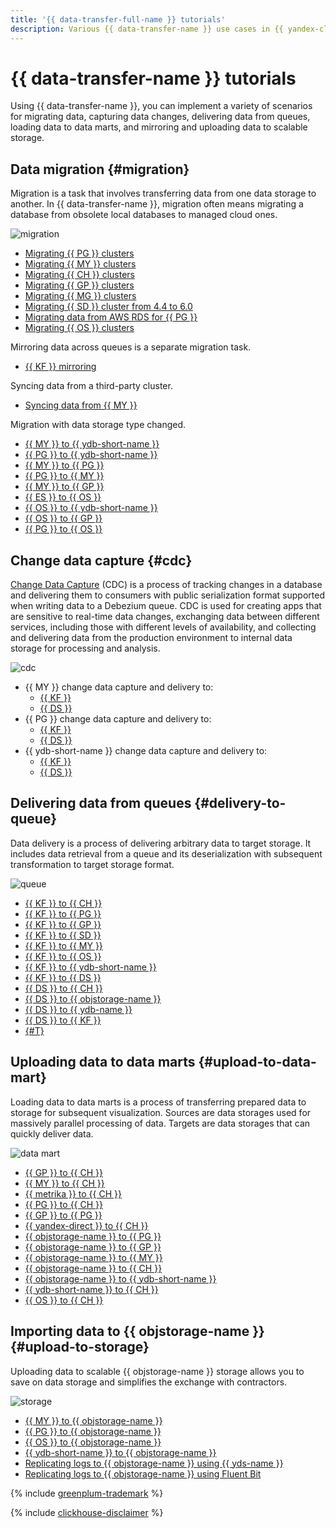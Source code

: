 ```yaml
---
title: '{{ data-transfer-full-name }} tutorials'
description: Various {{ data-transfer-name }} use cases in {{ yandex-cloud }}.
---
```


# {{ data-transfer-name }} tutorials


Using {{ data-transfer-name }}, you can implement a variety of scenarios for migrating data, capturing data changes, delivering data from queues, loading data to data marts, and mirroring and uploading data to scalable storage.

## Data migration {#migration}

Migration is a task that involves transferring data from one data storage to another. In {{ data-transfer-name }}, migration often means migrating a database from obsolete local databases to managed cloud ones.

![migration](../../_assets/data-transfer/tutorials/migration.svg)

* [Migrating {{ PG }} clusters](managed-postgresql.md)
* [Migrating {{ MY }} clusters](managed-mysql-to-mysql.md)
* [Migrating {{ CH }} clusters](managed-clickhouse.md)
* [Migrating {{ GP }} clusters](managed-greenplum.md)
* [Migrating {{ MG }} clusters](storedoc.md)
* [Migrating {{ SD }} cluster from 4.4 to 6.0](storedoc-versions.md)
* [Migrating data from AWS RDS for {{ PG }}](rds-to-mpg.md)
* [Migrating {{ OS }} clusters](os-to-mos.md)

Mirroring data across queues is a separate migration task.

* [{{ KF }} mirroring](mkf-to-mkf.md)

Syncing data from a third-party cluster.

* [Syncing data from {{ MY }}](sync-mysql.md)

Migration with data storage type changed.

* [{{ MY }} to {{ ydb-short-name }}](managed-mysql-to-ydb.md)
* [{{ PG }} to {{ ydb-short-name }}](mpg-to-ydb.md)
* [{{ MY }} to {{ PG }}](mmy-to-mpg.md)
* [{{ PG }} to {{ MY }}](mpg-to-mmy.md)
* [{{ MY }} to {{ GP }}](mmy-to-mgp.md)
* [{{ ES }} to {{ OS }}](mes-to-mos.md)
* [{{ OS }} to {{ ydb-short-name }}](opensearch-to-ydb.md)
* [{{ OS }} to {{ GP }}](opensearch-to-greenplum.md)
* [{{ PG }} to {{ OS }}](postgresql-to-opensearch.md)

## Change data capture {#cdc}

[Change Data Capture](../concepts/cdc.md) (CDC) is a process of tracking changes in a database and delivering them to consumers with public serialization format supported when writing data to a Debezium queue.
CDC is used for creating apps that are sensitive to real-time data changes, exchanging data between different services, including those with different levels of availability, and collecting and delivering data from the production environment to internal data storage for processing and analysis.

![cdc](../../_assets/data-transfer/tutorials/cdc.svg)

* {{ MY }} change data capture and delivery to:
  * [{{ KF }}](cdc-mmy.md)
  * [{{ DS }}](mmy-to-yds.md)
* {{ PG }} change data capture and delivery to:
  * [{{ KF }}](cdc-mpg.md)
  * [{{ DS }}](mpg-to-yds.md)
* {{ ydb-short-name }} change data capture and delivery to:
  * [{{ KF }}](cdc-ydb.md)
  * [{{ DS }}](ydb-to-yds.md)

## Delivering data from queues {#delivery-to-queue}

Data delivery is a process of delivering arbitrary data to target storage. It includes data retrieval from a queue and its deserialization with subsequent transformation to target storage format.

![queue](../../_assets/data-transfer/tutorials/queue.svg)

* [{{ KF }} to {{ CH }}](mkf-to-mch.md)
* [{{ KF }} to {{ PG }}](mkf-to-mpg.md)
* [{{ KF }} to {{ GP }}](managed-kafka-to-greenplum.md)
* [{{ KF }} to {{ SD }}](mkf-to-mmg.md)
* [{{ KF }} to {{ MY }}](mkf-to-mmy.md)
* [{{ KF }} to {{ OS }}](mkf-to-mos.md)
* [{{ KF }} to {{ ydb-short-name }}](mkf-to-ydb.md)
* [{{ KF }} to {{ DS }}](mkf-to-yds.md)
* [{{ DS }} to {{ CH }}](yds-to-clickhouse.md)
* [{{ DS }} to {{ objstorage-name }}](yds-to-objstorage.md)
* [{{ DS }} to {{ ydb-name }}](yds-to-ydb.md)
* [{{ DS }} to {{ KF }}](yds-to-kafka.md)
* [{#T}](data-ingestion.md)

## Uploading data to data marts {#upload-to-data-mart}

Loading data to data marts is a process of transferring prepared data to storage for subsequent visualization. Sources are data storages used for massively parallel processing of data. Targets are data storages that can quickly deliver data.

![data mart](../../_assets/data-transfer/tutorials/data-mart.svg)

* [{{ GP }} to {{ CH }}](greenplum-to-clickhouse.md)
* [{{ MY }} to {{ CH }}](mysql-to-clickhouse.md)
* [{{ metrika }} to {{ CH }}](metrika-to-clickhouse.md)
* [{{ PG }} to {{ CH }}](rdbms-to-clickhouse.md)
* [{{ GP }} to {{ PG }}](greenplum-to-postgresql.md)
* [{{ yandex-direct }} to {{ CH }}](direct-to-mch.md)
* [{{ objstorage-name }} to {{ PG }}](object-storage-to-postgresql.md)
* [{{ objstorage-name }} to {{ GP }}](object-storage-to-greenplum.md)
* [{{ objstorage-name }} to {{ MY }}](objs-mmy-migration.md)
* [{{ objstorage-name }} to {{ CH }}](object-storage-to-clickhouse.md)
* [{{ objstorage-name }} to {{ ydb-short-name }}](object-storage-to-ydb.md)
* [{{ ydb-short-name }} to {{ CH }}](ydb-to-clickhouse.md)
* [{{ OS }} to {{ CH }}](opensearch-to-clickhouse.md)

## Importing data to {{ objstorage-name }} {#upload-to-storage}

Uploading data to scalable {{ objstorage-name }} storage allows you to save on data storage and simplifies the exchange with contractors.

![storage](../../_assets/data-transfer/tutorials/storage.svg)

* [{{ MY }} to {{ objstorage-name }}](mmy-objs-migration.md)
* [{{ PG }} to {{ objstorage-name }}](mpg-to-objstorage.md)
* [{{ OS }} to {{ objstorage-name }}](opensearch-to-object-storage.md)
* [{{ ydb-short-name }} to {{ objstorage-name }}](ydb-to-object-storage.md)
* [Replicating logs to {{ objstorage-name }} using {{ yds-name }}](replicate-logs-to-storage-via-data-streams.md)
* [Replicating logs to {{ objstorage-name }} using Fluent Bit](replicate-logs-to-storage.md)

{% include [greenplum-trademark](../../_includes/mdb/mgp/trademark.md) %}



{% include [clickhouse-disclaimer](../../_includes/clickhouse-disclaimer.md) %}
